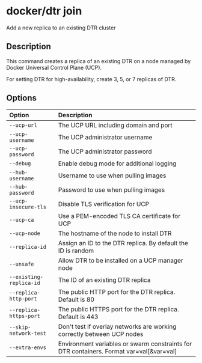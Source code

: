 <!--[metadata]>
+++
title ="join"
description="Add a new replica to an existing DTR cluster"
keywords= ["docker, dtr, cli, join"]
[menu.main]
parent="dtr_menu_reference"
identifier="dtr_reference_join"
+++
<![end-metadata]-->

# docker/dtr join

Add a new replica to an existing DTR cluster



## Description


This command creates a replica of an existing DTR on a node managed by
Docker Universal Control Plane (UCP).

For setting DTR for high-availability, create 3, 5, or 7 replicas of DTR.


## Options

| Option                    | Description                |
|:--------------------------|:---------------------------|
|`--ucp-url`|The UCP URL including domain and port|
|`--ucp-username`|The UCP administrator username|
|`--ucp-password`|The UCP administrator password|
|`--debug`|Enable debug mode for additional logging|
|`--hub-username`|Username to use when pulling images|
|`--hub-password`|Password to use when pulling images|
|`--ucp-insecure-tls`|Disable TLS verification for UCP|
|`--ucp-ca`|Use a PEM-encoded TLS CA certificate for UCP|
|`--ucp-node`|The hostname of the node to install DTR|
|`--replica-id`|Assign an ID to the DTR replica. By default the ID is random|
|`--unsafe`|Allow DTR to be installed on a UCP manager node|
|`--existing-replica-id`|The ID of an existing DTR replica|
|`--replica-http-port`|The public HTTP port for the DTR replica. Default is 80|
|`--replica-https-port`|The public HTTPS port for the DTR replica. Default is 443|
|`--skip-network-test`|Don't test if overlay networks are working correctly between UCP nodes|
|`--extra-envs`|Environment variables or swarm constraints for DTR containers. Format var=val[&var=val]|


